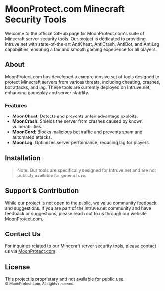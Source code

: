 # MoonProtect.com Minecraft Security Tools

Welcome to the official GitHub page for MoonProtect.com's suite of Minecraft server security tools. 
Our project is dedicated to providing Intruve.net with state-of-the-art AntiCheat, AntiCrash, AntiBot, and AntiLag capabilities, ensuring a fair and smooth gaming experience for all players.

## About

MoonProtect.com has developed a comprehensive set of tools designed to protect Minecraft servers from various threats, 
including cheating, crashes, bot attacks, and lag. These tools are currently deployed on Intruve.net, enhancing gameplay and server stability.

### Features

- **MoonCheat**: Detects and prevents unfair advantage exploits.
- **MoonCrash**: Shields the server from crashes caused by known vulnerabilities.
- **MoonCord**: Blocks malicious bot traffic and prevents spam and automated attacks.
- **MoonLag**: Optimizes server performance, reducing lag for players.

## Installation

> Note: Our tools are specifically designed for Intruve.net and are not publicly available for general use. 

## Support & Contribution

While our project is not open to the public, we value community feedback and suggestions. If you are part of the Intruve.net community and have feedback or suggestions, please reach out to us through our website [MoonProtect.com](https://MoonProtect.com).

## Contact Us

For inquiries related to our Minecraft server security tools, please contact us via [MoonProtect.com](https://MoonProtect.com).

## License

This project is proprietary and not available for public use. 
<br>
<sup>&copy; MoonProtect.com. All rights reserved.</sup>


